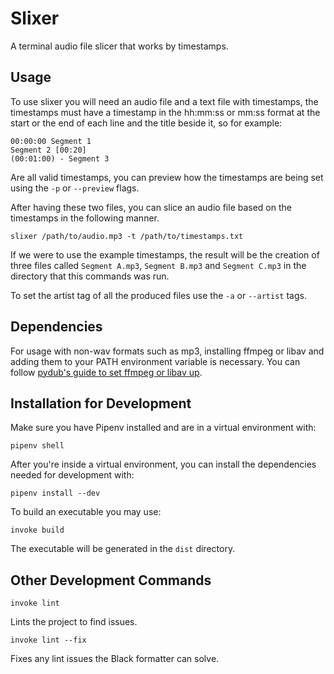 # Slixer

A terminal audio file slicer that works by timestamps.

## Usage

To use slixer you will need an audio file and a text file with timestamps, the timestamps must have a timestamp in the hh:mm:ss or mm:ss format at the start or the end of each line and the title beside it, so for example:

```
00:00:00 Segment 1
Segment 2 [00:20]
(00:01:00) - Segment 3
```

Are all valid timestamps, you can preview how the timestamps are being set using the `-p` or `--preview` flags.

After having these two files, you can slice an audio file based on the timestamps in the following manner.

`slixer /path/to/audio.mp3 -t /path/to/timestamps.txt`

If we were to use the example timestamps, the result will be the creation of three files called `Segment A.mp3`, `Segment B.mp3` and `Segment C.mp3` in the directory that this commands was run.

To set the artist tag of all the produced files use the `-a` or `--artist` tags.

## Dependencies

For usage with non-wav formats such as mp3, installing ffmpeg or libav and adding them to your PATH environment variable is necessary. You can follow [pydub's guide to set ffmpeg or libav up](https://github.com/jiaaro/pydub?tab=readme-ov-file#getting-ffmpeg-set-up).

## Installation for Development

Make sure you have Pipenv installed and are in a virtual environment with:

```pipenv shell```

After you're inside a virtual environment, you can install the dependencies needed for development with:

```pipenv install --dev```

To build an executable you may use:

```invoke build```

The executable will be generated in the `dist` directory.

## Other Development Commands

```invoke lint```

Lints the project to find issues.

```invoke lint --fix```

Fixes any lint issues the Black formatter can solve.